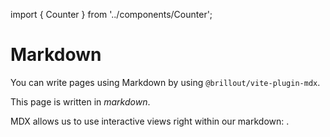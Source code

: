 import { Counter } from '../components/Counter';

# Markdown

You can write pages using Markdown by using `@brillout/vite-plugin-mdx`.

This page is written in _markdown_.

MDX allows us to use interactive views right within our markdown: <Counter/>.
